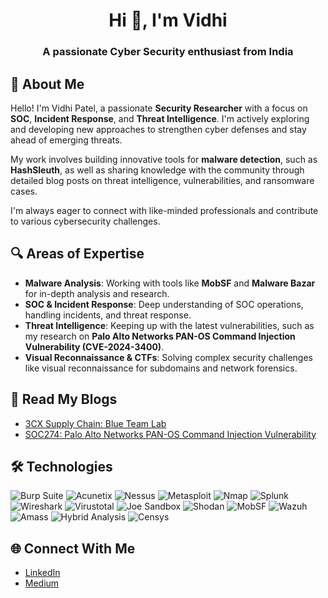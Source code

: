 <h1 align="center">Hi 👋, I'm Vidhi</h1>
<h3 align="center">A passionate Cyber Security enthusiast from India</h3>


## 👋 About Me
Hello! I'm Vidhi Patel, a passionate **Security Researcher** with a focus on **SOC**, **Incident Response**, and **Threat Intelligence**. I'm actively exploring and developing new approaches to strengthen cyber defenses and stay ahead of emerging threats.

My work involves building innovative tools for **malware detection**, such as **HashSleuth**, as well as sharing knowledge with the community through detailed blog posts on threat intelligence, vulnerabilities, and ransomware cases.

I'm always eager to connect with like-minded professionals and contribute to various cybersecurity challenges. 

## 🔍 Areas of Expertise
- **Malware Analysis**: Working with tools like **MobSF** and **Malware Bazar** for in-depth analysis and research.
- **SOC & Incident Response**: Deep understanding of SOC operations, handling incidents, and threat response.
- **Threat Intelligence**: Keeping up with the latest vulnerabilities, such as my research on **Palo Alto Networks PAN-OS Command Injection Vulnerability (CVE-2024-3400)**.
- **Visual Reconnaissance & CTFs**: Solving complex security challenges like visual reconnaissance for subdomains and network forensics.


## 📝 Read My Blogs
- [3CX Supply Chain: Blue Team Lab](https://medium.com/@patelvidhi4288/3cx-supply-chain-blue-team-lab-xxxxxxxxxxxx)  
- [SOC274: Palo Alto Networks PAN-OS Command Injection Vulnerability](https://medium.com/@patelvidhi4288/soc274-palo-alto-networks-pan-os-command-injection-vulnerability-cve-2024-3400)

## 🛠 Technologies

![Burp Suite](https://img.shields.io/badge/-Burp%20Suite-black?style=for-the-badge&logo=burp-suite&logoColor=orange)
![Acunetix](https://img.shields.io/badge/-Acunetix-black?style=for-the-badge&logo=acunetix&logoColor=red)
![Nessus](https://img.shields.io/badge/-Nessus-black?style=for-the-badge&logo=tenable&logoColor=blue)
![Metasploit](https://img.shields.io/badge/-Metasploit-black?style=for-the-badge&logo=metasploit)
![Nmap](https://img.shields.io/badge/-Nmap-black?style=for-the-badge&logo=nmap)
![Splunk](https://img.shields.io/badge/-Splunk-black?style=for-the-badge&logo=splunk&logoColor=yellow)
![Wireshark](https://img.shields.io/badge/-Wireshark-black?style=for-the-badge&logo=wireshark&logoColor=blue)
![Virustotal](https://img.shields.io/badge/-Virustotal-black?style=for-the-badge&logo=virustotal&logoColor=blue)
![Joe Sandbox](https://img.shields.io/badge/-Joe%20Sandbox-black?style=for-the-badge&logo=joe-sandbox)
![Shodan](https://img.shields.io/badge/-Shodan-black?style=for-the-badge&logo=shodan&logoColor=red)
![MobSF](https://img.shields.io/badge/-MobSF-black?style=for-the-badge&logo=mob-sf)
![Wazuh](https://img.shields.io/badge/-Wazuh-black?style=for-the-badge&logo=wazuh)
![Amass](https://img.shields.io/badge/-Amass-black?style=for-the-badge&logo=amass)
![Hybrid Analysis](https://img.shields.io/badge/-Hybrid%20Analysis-black?style=for-the-badge&logo=hybrid-analysis)
![Censys](https://img.shields.io/badge/-Censys-black?style=for-the-badge&logo=censys)

## 🌐 Connect With Me
- [LinkedIn](https://www.linkedin.com/in/vidhi-patel-197474220/)
- [Medium](https://medium.com/@patelvidhi4288)






